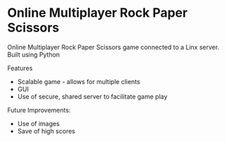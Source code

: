 # Online Multiplayer Rock Paper Scissors

Online Multiplayer Rock Paper Scissors game connected to a Linx server. Built using Python

Features

* Scalable game - allows for multiple clients
* GUI
* Use of secure, shared server to facilitate game play

Future Improvements:

* Use of images
* Save of high scores

